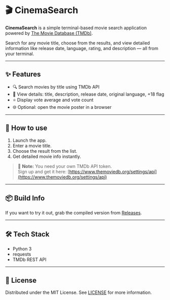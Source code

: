 # 🎬 CinemaSearch

**CinemaSearch** is a simple terminal-based movie search application powered by [The Movie Database (TMDb)](https://www.themoviedb.org/).

Search for any movie title, choose from the results, and view detailed information like release date, language, rating, and description — all from your terminal.

---

## ✨ Features

- 🔍 Search movies by title using TMDb API
- 📝 View details: title, description, release date, original language, +18 flag
- ⭐ Display vote average and vote count
- 🌐 Optional: open the movie poster in a browser

---

## 🚀 How to use

1. Launch the app.
2. Enter a movie title.
3. Choose the result from the list.
4. Get detailed movie info instantly.

> 🔐 **Note:** You need your own TMDb API token.  
> Sign up and get it here: [https://www.themoviedb.org/settings/api](https://www.themoviedb.org/settings/api)

---

## 📦 Build Info
If you want to try it out, grab the compiled version from [Releases](https://github.com/McDjXdLol/CinemaSearch/releases).

---

## 🛠️ Tech Stack

- Python 3
- requests
- TMDb REST API

---

## 📄 License
Distributed under the MIT License. See [LICENSE](LICENSE) for more information.
